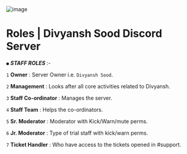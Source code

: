 ![image](https://user-images.githubusercontent.com/88816011/129174500-d3dd1c5d-b845-4806-b92f-d157196f0cfa.png)

# Roles | Divyansh Sood Discord Server

` ● ` ___STAFF ROLES___ :-

` 1 ` **Owner** : Server Owner i.e. `Divyansh Sood`. 

` 2 ` **Management** : Looks after all core activities related to Divyansh.

` 3 ` **Staff Co-ordinator** : Manages the server.

` 4 ` **Staff Team** : Helps the co-ordinators.

` 5 ` **Sr. Moderator** : Moderator with Kick/Warn/mute perms.

` 6 ` **Jr. Moderator** : Type of trial staff with kick/warn perms.

` 7 ` **Ticket Handler** : Who have access to the tickets opened in #support.
